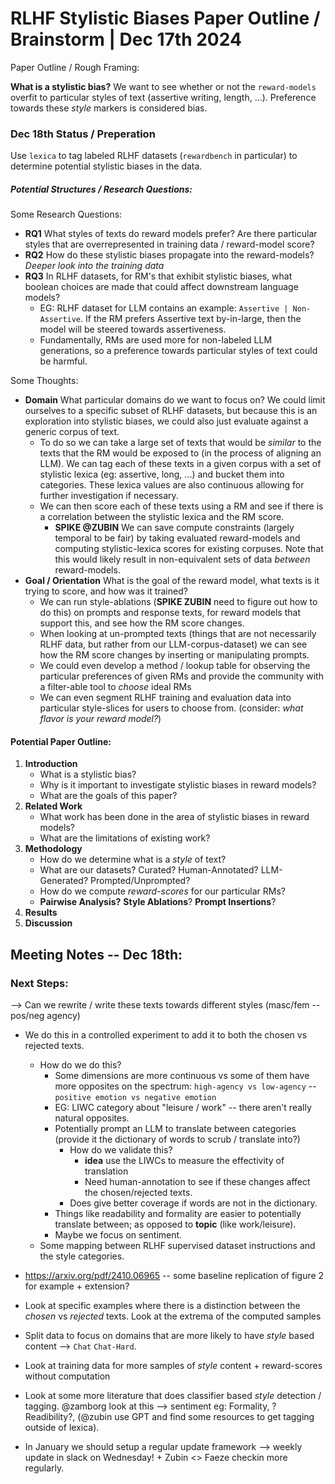 # RLHF Stylistic Biases Paper Outline / Brainstorm | Dec 17th 2024

Paper Outline / Rough Framing:

**What is a stylistic bias?** We want to see whether or not the `reward-models` overfit to particular styles of text (assertive writing, length, ...). Preference towards these *style* markers is considered bias. 

### Dec 18th Status / Preperation

Use `lexica` to tag labeled RLHF datasets (`rewardbench` in particular) to determine potential stylistic biases in the data. 

##### Potential Structures / Research Questions:

Some Research Questions:

- **RQ1** What styles of texts do reward models prefer? Are there particular styles that are overrepresented in training data / reward-model score?
- **RQ2** How do these stylistic biases propagate into the reward-models? *Deeper look into the training data*
- **RQ3** In RLHF datasets, for RM's that exhibit stylistic biases, what boolean choices are made that could affect downstream language models?
  - EG: RLHF dataset for LLM contains an example: `Assertive | Non-Assertive`. If the RM prefers Assertive text by-in-large, then the model will be steered towards assertiveness. 
  - Fundamentally, RMs are used more for non-labeled LLM generations, so a preference towards particular styles of text could be harmful.

Some Thoughts:

- **Domain** What particular domains do we want to focus on? We could limit ourselves to a specific subset of RLHF datasets, but because this is an exploration into stylistic biases, we could also just evaluate against a generic corpus of text.
  - To do so we can take a large set of texts that would be *similar* to the texts that the RM would be exposed to (in the process of aligning an LLM). We can tag each of these texts in a given corpus with a set of stylistic lexica (eg: assertive, long, ...) and bucket them into categories. These lexica values are also continuous allowing for further investigation if necessary. 
  - We can then score each of these texts using a RM and see if there is a correlation between the stylistic lexica and the RM score.
    - **SPIKE @ZUBIN** We can save compute constraints (largely temporal to be fair) by taking evaluated reward-models and computing stylistic-lexica scores for existing corpuses. Note that this would likely result in non-equivalent sets of data *between* reward-models.
- **Goal / Orientation** What is the goal of the reward model, what texts is it trying to score, and how was it trained?
  - We can run style-ablations (**SPIKE ZUBIN** need to figure out how to do this) on prompts and response texts, for reward models that support this, and see how the RM score changes.
  - When looking at un-prompted texts (things that are not necessarily RLHF data, but rather from our LLM-corpus-dataset) we can see how the RM score changes by inserting or manipulating prompts. 
  - We could even develop a method / lookup table for observing the particular preferences of given RMs and provide the community with a filter-able tool to *choose* ideal RMs
  - We can even segment RLHF training and evaluation data into particular style-slices for users to choose from. (consider: *what flavor is your reward model?*)


#### Potential Paper Outline:

1. **Introduction**
   - What is a stylistic bias?
   - Why is it important to investigate stylistic biases in reward models?
   - What are the goals of this paper?
2. **Related Work**
   - What work has been done in the area of stylistic biases in reward models?
   - What are the limitations of existing work?
3. **Methodology**
   - How do we determine what is a *style* of text?
   - What are our datasets? Curated? Human-Annotated? LLM-Generated? Prompted/Unprompted?
   - How do we compute *reward-scores* for our particular RMs?
   - **Pairwise Analysis?** **Style Ablations**? **Prompt Insertions**?
4. **Results**
5. **Discussion**



## Meeting Notes -- Dec 18th:

### Next Steps:

--> Can we rewrite / write these texts towards different styles (masc/fem -- pos/neg agency)
- We do this in a controlled experiment to add it to both the chosen vs rejected texts.
  - How do we do this?
    - Some dimensions are more continuous vs some of them have more opposites on the spectrum: `high-agency vs low-agency` -- `positive emotion vs negative emotion`
    - EG: LIWC category about "leisure / work" -- there aren't really natural opposites. 
    - Potentially prompt an LLM to translate between categories (provide it the dictionary of words to scrub / translate into?)
      - How do we validate this?
        - **idea** use the LIWCs to measure the effectivity of translation
        - Need human-annotation to see if these changes affect the chosen/rejected texts.
      - Does give better coverage if words are not in the dictionary.
    - Things like readability and formality are easier to potentially translate between; as opposed to **topic** (like work/leisure).
    - Maybe we focus on sentiment.
  - Some mapping between RLHF supervised dataset instructions and the style categories.
- https://arxiv.org/pdf/2410.06965 -- some baseline replication of figure 2 for example + extension?

- Look at specific examples where there is a distinction between the *chosen* vs *rejected* texts. Look at the extrema of the computed samples

- Split data to focus on domains that are more likely to have *style* based content --> `Chat` `Chat-Hard`.

- Look at training data for more samples of *style* content + reward-scores without computation

- Look at some more literature that does classifier based *style* detection / tagging. @zamborg look at this --> sentiment eg: Formality, ?Readibility?, (@zubin use GPT and find some resources to get tagging outside of lexica).

- In January we should setup a regular update framework --> weekly update in slack on Wednesday! + Zubin <> Faeze checkin more regularly. 
